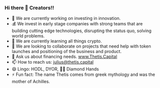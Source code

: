 ### Hi there 👋 Creators!!
- 🔭 We are currently working on investing in innovation.
- 💰 We invest in early stage companies with strong teams that are building cutting edge technologies, disrupting the status quo, solving world problems.
- 🌱 We are currently learning all things crypto.
- 👯 We are looking to collaborate on projects that need help with token launches and positioning of the business and product.
- 💬 Ask us about financing needs. www.Thetis.Capital
- 📫 How to reach us: julius@thetis.capital
- 😄 Lingo: HODL, DYOR, 💎🙌 Diamond Hands
- ⚡ Fun fact: The name Thetis comes from greek mythology and was the mother of Achilles. 


